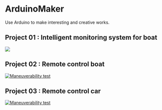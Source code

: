 # ArduinoMaker
Use Arduino to make interesting and creative works.  
## Project 01 : Intelligent monitoring system for boat
[![](https://github.com/tailer954/ArduinoMaker/blob/master/Intelligent%20monitoring%20system%20for%20boat/Image%20and%20Film/Production%20Result.png)](https://www.youtube.com/watch?v=tMf23TKaHkA=youtu.be)

## Project 02 : Remote control boat
[![Maneuverability test](https://github.com/tailer954/ArduinoMaker/blob/master/Remote%20control%20boat/Production%20Result.jpg)](https://www.youtube.com/watch?v=XW1FaSDXHws&feature=youtu.be)

## Project 03 : Remote control car
[![Maneuverability test](https://github.com/tailer954/ArduinoMaker/blob/master/Remote%20control%20car/Image%20and%20Film/Production%20Result.JPG)](https://www.youtube.com/watch?v=BlxkQOp57yo&feature=youtu.be)
